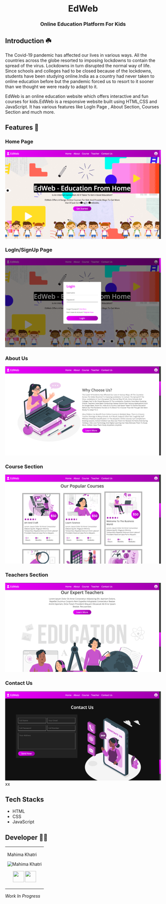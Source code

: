 <div align ='center'>
  
# EdWeb
  
  ### Online Education Platform For Kids

  
  </div>

## Introduction :shamrock:

The Covid-19 pandemic has affected our lives in various ways. All the countries across the globe resorted to imposing lockdowns to contain the spread of the virus. Lockdowns in turn disrupted the normal way of life. Since schools and colleges had to be closed because of the lockdowns, students have been studying online.India as a country had never taken to online education before but the pandemic forced us to resort to it sooner than we thought we were ready to adapt to it.

EdWeb is an online education website which offers interactive and fun courses for kids.EdWeb is a responsive website built using HTML,CSS and JavaScript. It has various features like LogIn Page , About Section, Courses Section and much more.

## Features :eyes:

### Home Page
![alt text](Images/1.png)

### LogIn/SignUp Page
![alt text](Images/2.png)

### About Us
![alt text](Images/3.png)

### Course Section
![alt text](Images/4.png)

### Teachers Section
![alt text](Images/5.png)

### Contact Us 
![alt text](Images/6.png) xx


## Tech Stacks

+ HTML
+ CSS
+ JavaScript

## Developer :woman_technologist:
<table>
<td>

Mahima Khatri

<p align="center">
<img src = "https://avatars.githubusercontent.com/u/77387745?v=4"  height="120"
alt="Mahima Khatri">
</p>
<p align="center">
<a href = "https://github.com/MahimaKhatri" target="_blank"><img src = "http://www.iconninja.com/files/241/825/211/round-collaboration-social-github-code-circle-network-icon.svg" width="36" height = "36"/></a>
<a href = "https://www.linkedin.com/in/mahima-khatri-434a3b193/" target="_blank">
<img src = "http://www.iconninja.com/files/863/607/751/network-linkedin-social-connection-circular-circle-media-icon.svg" width="36" height="36"/>
</a>
</p>
</td>
</tr>
</table>

*Work In Progress*

